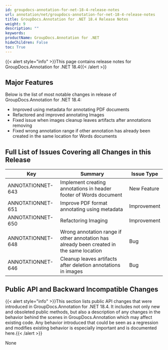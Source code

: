 ```yaml
---
id: groupdocs-annotation-for-net-18-4-release-notes
url: annotation/net/groupdocs-annotation-for-net-18-4-release-notes
title: GroupDocs.Annotation for .NET 18.4 Release Notes
weight: 9
description: ""
keywords: 
productName: GroupDocs.Annotation for .NET
hideChildren: False
toc: True
---
```


{{< alert style="info" >}}This page contains release notes for GroupDocs.Annotation for .NET 18.4{{< /alert >}}

## Major Features

Below is the list of most notable changes in release of GroupDocs.Annotation for .NET 18.4:

*   Improved using metadata for annotating PDF documents
*   Refactored and improved annotating Images
*   Fixed issue when images cleanup leaves artifacts after annotations removing
*   Fixed wrong annotation range if other annotation has already been created in the same location for Words documents

## Full List of Issues Covering all Changes in this Release

| Key | Summary | Issue Type |
| --- | --- | --- |
| ANNOTATIONNET-643 | Implement creating annotations in header footer of Words document | New Feature |
| ANNOTATIONNET-651 | Improve PDF format annotating using metadata | Improvement |
| ANNOTATIONNET-650 | Refactoring Imaging | Improvement |
| ANNOTATIONNET-648 | Wrong annotation range if other annotation has already been created in the same location | Bug |
| ANNOTATIONNET-646 | Cleanup leaves artifacts after deletion annotations in images | Bug |

## Public API and Backward Incompatible Changes

{{< alert style="info" >}}This section lists public API changes that were introduced in GroupDocs.Annotation for .NET 18.4. It includes not only new and obsoleted public methods, but also a description of any changes in the behavior behind the scenes in GroupDocs.Annotation which may affect existing code. Any behavior introduced that could be seen as a regression and modifies existing behavior is especially important and is documented here.{{< /alert >}}

None
